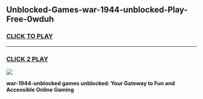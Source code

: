 
## Unblocked-Games-war-1944-unblocked-Play-Free-0wduh
<h3>
<a href="https://premium76.site?title=war-1944-unblocked&ref=20M">CLICK TO PLAY</a></h3>
<hr>

<h3>
<a href="https://premium76.site?title=war-1944-unblocked&ref=20M">CLICK 2 PLAY</a>
  
</h3>

<a href="https://premium76.site?title=war-1944-unblocked&ref=19M"><img src="https://clearcache.store/games.png"></a>


**war-1944-unblocked games unblocked: Your Gateway to Fun and Accessible Online Gaming**
